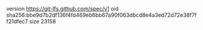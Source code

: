 version https://git-lfs.github.com/spec/v1
oid sha256:bbe9d7b2df136f4fd469eb6bb67a90f063dbcd8e4a3ed72d72e38f7ff21dfec7
size 23158
